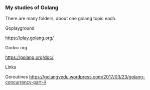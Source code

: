 ###  My studies of Golang

There are many folders, about one golang topic each.

Goplayground

https://play.golang.org/

Godoc org

https://golang.org/doc/

Links

Goroutines https://golangvedu.wordpress.com/2017/03/23/golang-concurrency-part-i/

